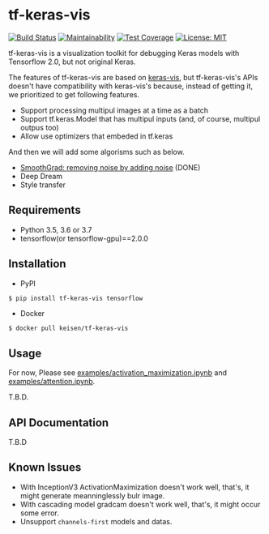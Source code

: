 # tf-keras-vis
[![Build Status](https://travis-ci.org/keisen/tf-keras-vis.svg?branch=master)](https://travis-ci.org/keisen/tf-keras-vis)
[![Maintainability](https://api.codeclimate.com/v1/badges/4c9aa58cc5571aedac69/maintainability)](https://codeclimate.com/github/keisen/tf-keras-vis/maintainability)
[![Test Coverage](https://api.codeclimate.com/v1/badges/4c9aa58cc5571aedac69/test_coverage)](https://codeclimate.com/github/keisen/tf-keras-vis/test_coverage)
[![License: MIT](https://img.shields.io/badge/License-MIT-yellow.svg)](https://opensource.org/licenses/MIT)

tf-keras-vis is a visualization toolkit for debugging Keras models with Tensorflow 2.0, but not original Keras.

The features of tf-keras-vis are based on [keras-vis](https://github.com/raghakot/keras-vis), but tf-keras-vis's APIs doesn't have compatibility with keras-vis's because, instead of getting it, we prioritized to get following features.

- Support processing multipul images at a time as a batch
- Support tf.keras.Model that has multipul inputs (and, of course, multipul outpus too)
- Allow use optimizers that embeded in tf.keras

And then we will add some algorisms such as below.

- [SmoothGrad: removing noise by adding noise](https://arxiv.org/pdf/1706.03825.pdf) (DONE)
- Deep Dream
- Style transfer


## Requirements

* Python 3.5, 3.6 or 3.7
* tensorflow(or tensorflow-gpu)==2.0.0


## Installation

* PyPI

```bash
$ pip install tf-keras-vis tensorflow
```

* Docker

```
$ docker pull keisen/tf-keras-vis
```

## Usage

For now, Please see [examples/activation_maximization.ipynb](https://github.com/keisen/tf-keras-vis/blob/master/examples/activation_maximization.ipynb) and [examples/attention.ipynb](https://github.com/keisen/tf-keras-vis/blob/master/examples/attention.ipynb).

T.B.D.


## API Documentation

T.B.D


## Known Issues

* With InceptionV3 ActivationMaximization doesn't work well, that's, it might generate meanninglessly bulr image.
* With cascading model gradcam doesn't work well, that's, it might occur some error.
* Unsupport `channels-first` models and datas.
